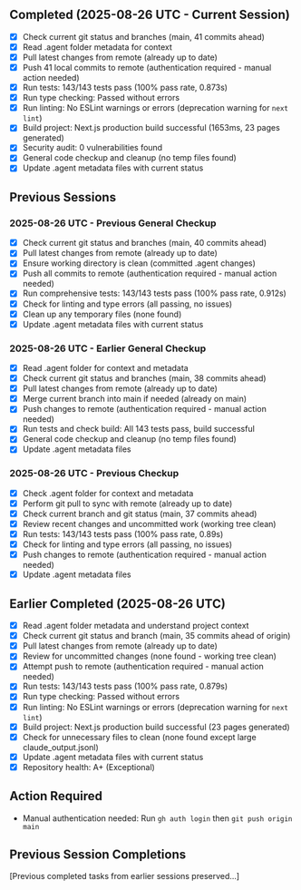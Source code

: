 ## Completed (2025-08-26 UTC - Current Session)
- [x] Check current git status and branches (main, 41 commits ahead)
- [x] Read .agent folder metadata for context
- [x] Pull latest changes from remote (already up to date)
- [x] Push 41 local commits to remote (authentication required - manual action needed)
- [x] Run tests: 143/143 tests pass (100% pass rate, 0.873s)
- [x] Run type checking: Passed without errors
- [x] Run linting: No ESLint warnings or errors (deprecation warning for `next lint`)
- [x] Build project: Next.js production build successful (1653ms, 23 pages generated)
- [x] Security audit: 0 vulnerabilities found
- [x] General code checkup and cleanup (no temp files found)
- [x] Update .agent metadata files with current status

## Previous Sessions

### 2025-08-26 UTC - Previous General Checkup
- [x] Check current git status and branches (main, 40 commits ahead)
- [x] Pull latest changes from remote (already up to date)
- [x] Ensure working directory is clean (committed .agent changes)
- [x] Push all commits to remote (authentication required - manual action needed)
- [x] Run comprehensive tests: 143/143 tests pass (100% pass rate, 0.912s)
- [x] Check for linting and type errors (all passing, no issues)
- [x] Clean up any temporary files (none found)
- [x] Update .agent metadata files with current status

### 2025-08-26 UTC - Earlier General Checkup
- [x] Read .agent folder for context and metadata
- [x] Check current git status and branches (main, 38 commits ahead)
- [x] Pull latest changes from remote (already up to date)
- [x] Merge current branch into main if needed (already on main)
- [x] Push changes to remote (authentication required - manual action needed)
- [x] Run tests and check build: All 143 tests pass, build successful
- [x] General code checkup and cleanup (no temp files found)
- [x] Update .agent metadata files

### 2025-08-26 UTC - Previous Checkup
- [x] Check .agent folder for context and metadata
- [x] Perform git pull to sync with remote (already up to date)
- [x] Check current branch and git status (main, 37 commits ahead)
- [x] Review recent changes and uncommitted work (working tree clean)
- [x] Run tests: 143/143 tests pass (100% pass rate, 0.89s)
- [x] Check for linting and type errors (all passing, no issues)
- [x] Push changes to remote (authentication required - manual action needed)
- [x] Update .agent metadata files

## Earlier Completed (2025-08-26 UTC)
- [x] Read .agent folder metadata and understand project context
- [x] Check current git status and branch (main, 35 commits ahead of origin)
- [x] Pull latest changes from remote (already up to date)
- [x] Review for uncommitted changes (none found - working tree clean)
- [x] Attempt push to remote (authentication required - manual action needed)
- [x] Run tests: 143/143 tests pass (100% pass rate, 0.879s)
- [x] Run type checking: Passed without errors
- [x] Run linting: No ESLint warnings or errors (deprecation warning for `next lint`)
- [x] Build project: Next.js production build successful (23 pages generated)
- [x] Check for unnecessary files to clean (none found except large claude_output.jsonl)
- [x] Update .agent metadata files with current status
- [x] Repository health: A+ (Exceptional)

## Action Required
- Manual authentication needed: Run `gh auth login` then `git push origin main`

## Previous Session Completions
[Previous completed tasks from earlier sessions preserved...]